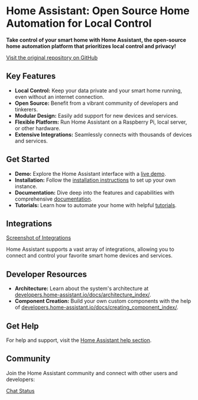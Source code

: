 # Home Assistant: Open Source Home Automation for Local Control

**Take control of your smart home with Home Assistant, the open-source home automation platform that prioritizes local control and privacy!**

[Visit the original repository on GitHub](https://github.com/home-assistant/core)

## Key Features

*   **Local Control:** Keep your data private and your smart home running, even without an internet connection.
*   **Open Source:** Benefit from a vibrant community of developers and tinkerers.
*   **Modular Design:** Easily add support for new devices and services.
*   **Flexible Platform:** Run Home Assistant on a Raspberry Pi, local server, or other hardware.
*   **Extensive Integrations:** Seamlessly connects with thousands of devices and services.

## Get Started

*   **Demo:** Explore the Home Assistant interface with a [live demo](https://demo.home-assistant.io).
*   **Installation:** Follow the [installation instructions](https://home-assistant.io/getting-started/) to set up your own instance.
*   **Documentation:** Dive deep into the features and capabilities with comprehensive [documentation](https://home-assistant.io/docs/).
*   **Tutorials:** Learn how to automate your home with helpful [tutorials](https://home-assistant.io/getting-started/automation/).

## Integrations

[Screenshot of Integrations](https://home-assistant.io/integrations/)

Home Assistant supports a vast array of integrations, allowing you to connect and control your favorite smart home devices and services.

## Developer Resources

*   **Architecture:** Learn about the system's architecture at [developers.home-assistant.io/docs/architecture_index/](https://developers.home-assistant.io/docs/architecture_index/).
*   **Component Creation:** Build your own custom components with the help of [developers.home-assistant.io/docs/creating_component_index/](https://developers.home-assistant.io/docs/creating_component_index/).

## Get Help

For help and support, visit the [Home Assistant help section](https://home-assistant.io/help/).

## Community

Join the Home Assistant community and connect with other users and developers:

[Chat Status](https://www.home-assistant.io/join-chat/)
